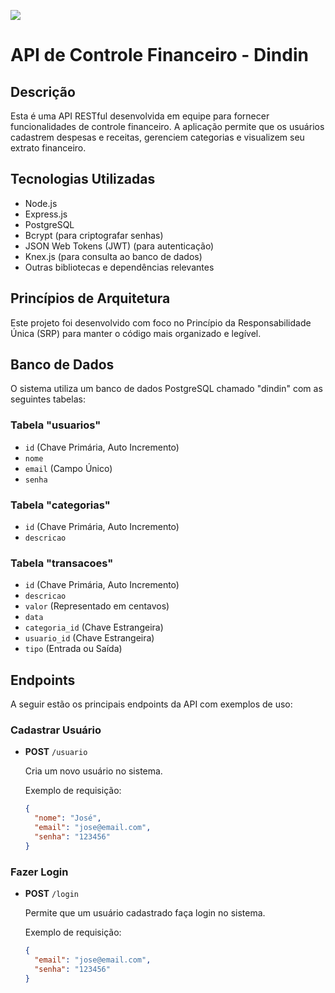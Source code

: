 ![](https://i.imgur.com/xG74tOh.png)

# API de Controle Financeiro - Dindin

## Descrição

Esta é uma API RESTful desenvolvida em equipe para fornecer funcionalidades de controle financeiro. A aplicação permite que os usuários cadastrem despesas e receitas, gerenciem categorias e visualizem seu extrato financeiro.

## Tecnologias Utilizadas

- Node.js
- Express.js
- PostgreSQL
- Bcrypt (para criptografar senhas)
- JSON Web Tokens (JWT) (para autenticação)
- Knex.js (para consulta ao banco de dados)
- Outras bibliotecas e dependências relevantes

## Princípios de Arquitetura

Este projeto foi desenvolvido com foco no Princípio da Responsabilidade Única (SRP) para manter o código mais organizado e legível.

## Banco de Dados

O sistema utiliza um banco de dados PostgreSQL chamado "dindin" com as seguintes tabelas:

### Tabela "usuarios"

- `id` (Chave Primária, Auto Incremento)
- `nome`
- `email` (Campo Único)
- `senha`

### Tabela "categorias"

- `id` (Chave Primária, Auto Incremento)
- `descricao`

### Tabela "transacoes"

- `id` (Chave Primária, Auto Incremento)
- `descricao`
- `valor` (Representado em centavos)
- `data`
- `categoria_id` (Chave Estrangeira)
- `usuario_id` (Chave Estrangeira)
- `tipo` (Entrada ou Saída)

## Endpoints

A seguir estão os principais endpoints da API com exemplos de uso:

### Cadastrar Usuário

- **POST** `/usuario`

  Cria um novo usuário no sistema.

  Exemplo de requisição:

  ```json
  {
    "nome": "José",
    "email": "jose@email.com",
    "senha": "123456"
  }
  ```

### Fazer Login

- **POST** `/login`

  Permite que um usuário cadastrado faça login no sistema.

  Exemplo de requisição:

  ```json
  {
    "email": "jose@email.com",
    "senha": "123456"
  }
  ```
